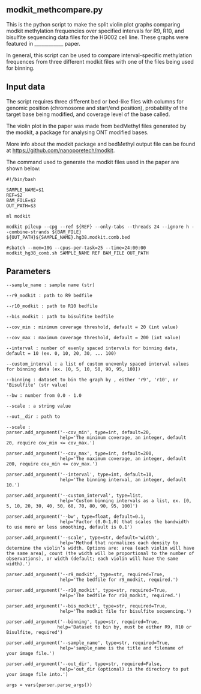 ## modkit_methcompare.py

This is the python script to make the split violin plot graphs comparing modkit methylation frequencies over specified intervals for R9, R10, and bisulfite sequencing data files for the HG002 cell line. These graphs were featured in ____________ paper. 

In general, this script can be used to compare interval-specific methylation frequences from three different modkit files with one of the files being used for binning. 

## Input data

The script requires three different bed or bed-like files with columns for genomic position (chromosome and start/end position), probability of the target base being modified, and coverage level of the base called.  

The violin plot in the paper was made from bedMethyl files generated by the modkit, a package for analysing ONT modified bases.  

More info about the modkit package and bedMethyl output file can be found at https://github.com/nanoporetech/modkit.  

The command used to generate the modkit files used in the paper are shown below:  

```
#!/bin/bash

SAMPLE_NAME=$1
REF=$2
BAM_FILE=$2
OUT_PATH=$3

ml modkit 

modkit pileup --cpg --ref ${REF} --only-tabs --threads 24 --ignore h --combine-strands ${BAM_FILE} ${OUT_PATH}${SAMPLE_NAME}.hg38.modkit.comb.bed

#sbatch --mem=10G --cpus-per-task=25 --time=24:00:00 modkit_hg38_comb.sh SAMPLE_NAME REF BAM_FILE OUT_PATH
```

## Parameters

```
--sample_name : sample name (str)

--r9_modkit : path to R9 bedfile

--r10_modkit : path to R10 bedfile 

--bis_modkit : path to bisulfite bedfile 

--cov_min : minimum coverage threshold, default = 20 (int value)

--cov_max : maximum coverage threshold, default = 200 (int value)

--interval : number of evenly spaced intervals for binning data, default = 10 (ex. 0, 10, 20, 30, ... 100)

--custom_interval : a list of custom unevenly spaced interval values for binning data (ex. [0, 5, 10, 50, 90, 95, 100])

--binning : dataset to bin the graph by , either 'r9', 'r10', or 'Bisulfite' (str value)

--bw : number from 0.0 - 1.0 

--scale : a string value 

--out__dir : path to  

--scale : 
parser.add_argument('--cov_min', type=int, default=20,
                    help='The minimum coverage, an integer, default 20, require cov_min <= cov_max.')

parser.add_argument('--cov_max', type=int, default=200,
                    help='The maximum coverage, an integer, default 200, require cov_min <= cov_max.')

parser.add_argument('--interval', type=int, default=10,
                    help='The binning interval, an integer, default 10.')

parser.add_argument('--custom_interval', type=list,
                    help='Custom binning intervals as a list, ex. [0, 5, 10, 20, 30, 40, 50, 60, 70, 80, 90, 95, 100]')
                    
parser.add_argument('--bw', type=float, default=0.1,
                    help='Factor (0.0-1.0) that scales the bandwidth to use more or less smoothing, default is 0.1') 
                    
parser.add_argument('--scale', type=str, default='width',
                    help='Method that normalizes each density to determine the violin’s width. Options are: area (each violin will have the same area), count (the width will be proportional to the number of observations), or width (default; each violin will have the same width).')

parser.add_argument('--r9_modkit', type=str, required=True,
                    help='The bedfile for r9_modkit, required.')

parser.add_argument('--r10_modkit', type=str, required=True,
                    help='The bedfile for r10_modkit, required.')

parser.add_argument('--bis_modkit', type=str, required=True,
                    help='The modkit file for bisulfite sequencing.')

parser.add_argument('--binning', type=str, required=True,
                   help='Dataset to bin by, must be either R9, R10 or Bisulfite, required')

parser.add_argument('--sample_name', type=str, required=True,
                    help='sample_name is the title and filename of your image file.')

parser.add_argument('--out_dir', type=str, required=False,
                    help='out_dir (optional) is the directory to put your image file into.')

args = vars(parser.parse_args())

